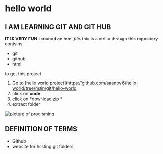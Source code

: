 # hello world
## I AM LEARNING GIT AND GIT HUB
**IT IS VERY FUN** i created an html *file*. ~~this is a strike through~~
this repository contsins
- git 
- github
- html

to get this project
1. Go to [hello world project](https://github.com/saantwi6/hello-world/tree/main/git/hello-world
1. click on **code**
2. click on *download zip *
3. extract folder

![picture of progrsming ](./download.jpg "i am learning github")
 
 ## DEFINITION OF TERMS
 - Github
 - website for hosting git folders
 
